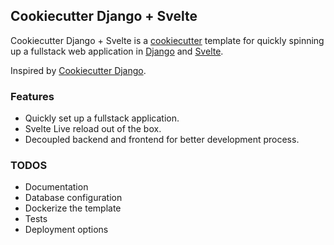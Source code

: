 ## Cookiecutter Django + Svelte

Cookiecutter Django + Svelte is a [cookiecutter](https://cookiecutter.readthedocs.io/en/stable/) template for quickly spinning up a fullstack web application in [Django](https://www.djangoproject.com/) and [Svelte](https://svelte.dev/).

Inspired by [Cookiecutter Django](https://github.com/cookiecutter/cookiecutter-django).

### Features

- Quickly set up a fullstack application.
- Svelte Live reload out of the box.
- Decoupled backend and frontend for better development process.

### TODOS

- Documentation
- Database configuration
- Dockerize the template
- Tests
- Deployment options

